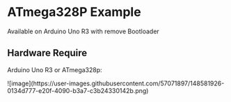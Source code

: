 # ATmega328P Example
Available on Arduino Uno R3 with remove Bootloader<br>
<h2>Hardware Require</h2> 
<p>Arduino Uno R3 or ATmega328p: </p>
![image](https://user-images.githubusercontent.com/57071897/148581926-0134d777-e20f-4090-b3a7-c3b24330142b.png)
